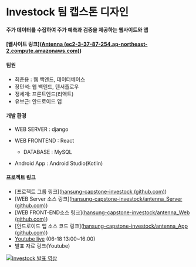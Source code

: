 #  Investock 팀 캡스톤 디자인 

#### 주가 데이터를 수집하여 주가 예측과 검증을 제공하는 웹사이트와 앱

#### [웹사이트 링크]([Antenna (ec2-3-37-87-254.ap-northeast-2.compute.amazonaws.com)](http://ec2-3-37-87-254.ap-northeast-2.compute.amazonaws.com/main/home))



#### 팀원

- 최준용 : 웹 백엔드, 데이터베이스
- 장민석: 웹 백엔드, 텐서플로우
- 정세계: 프론트엔드(리액트)
- 유보근: 안드로이드 앱



#### 개발 환경

- WEB SERVER : django

- WEB FRONTEND : React
  - DATABASE : MySQL
- Android App : Android Studio(Kotlin)



#### 프로젝트 링크

- [프로젝트 그룹 링크]([hansung-capstone-investock (github.com)](https://github.com/hansung-capstone-investock))
- [WEB Server 소스 링크]([hansung-capstone-investock/antenna_Server (github.com)](https://github.com/hansung-capstone-investock/antenna_Server))
- [WEB FRONT-END소스 링크]([hansung-capstone-investock/antenna_Web (github.com)](https://github.com/hansung-capstone-investock/antenna_Web))
- [안드로이드 앱 소스 코드 링크]([hansung-capstone-investock/antenna_App (github.com)](https://github.com/hansung-capstone-investock/antenna_App))
- [Youtube live](https://youtu.be/2hexRQMiLVE) (06-18 13:00~16:00)
- 발표 자료 링크(Youtube)

[![Investock 발표 영상](https://img.youtube.com/vi/VhZp_CgXxOY/0.jpg)](https://youtu.be/VhZp_CgXxOY)

